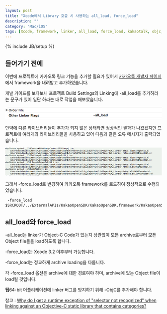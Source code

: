 ```yaml
---
layout: post
title: "Xcode에서 Library 호출 시 사용하는 all_load, force_load"
description: ""
category: "Mac/iOS"
tags: [Xcode, framework, linker, all_load, force_load, kakaotalk, objc, library]
---
```

{% include JB/setup %}

## 들어가기 전에

이번에 프로젝트에 카카오톡 링크 기능을 추가할 필요가 있어서 [카카오톡 개발자 페이지](https://developers.kakao.com)에서 framework을 내려받고 추가하였습니다.

개발 가이드를 보다보니 프로젝트 Build Settings의 Linking에 -all_load를 추가하라는 문구가 있어 일단 하라는 대로 작업을 해보았습니다.

![xcode-build-settings-linkings-all_load](/../../../../image/2014/03/xcode-build-settings-linkings-all_load.png)

만약에 다른 라이브러리들이 추가가 되지 않은 상태라면 정상적인 결과가 나왔겠지만 프로젝트에 여러개의 라이브러리들을 사용하고 있어 다음과 같은 오류 메시지가 출력되었습니다.

![xcode-build-settings-linkings-all_load-error](/../../../../image/2014/03/xcode-build-settings-linkings-all_load-error.png)

그래서 -force_load로 변경하여 카카오톡 framework를 로드하여 정상적으로 수행되었습니다.

	 -force_load $SRCROOT/../ExternalAPIs/KakaoOpenSDK/KakaoOpenSDK.framework/KakaoOpenSDK


## all_load와 force_load

-all_load는 linker가 Object-C Code가 있는지 상관없이 모든 archive로부터 모든 Object file들을 load하도록 합니다. 

-force_load는 Xcode 3.2 이후부터 가능합니다.

-force_load는 정교하게 archive loading을 다룹니다.

각 -force_load 옵션은 archive에 대한 경로여야 하며, archive에 있는 Object file이 load될 것입니다.

<div class="alert-info"><strong>팁</strong>64-bit 어플리케이션에 linker 버그를 방지하기 위해 -ObjC를 추가해야 합니다.</div>

참고 : [Why do I get a runtime exception of "selector not recognized" when linking against an Objective-C static library that contains categories?](https://developer.apple.com/library/mac/qa/qa1490/_index.html)